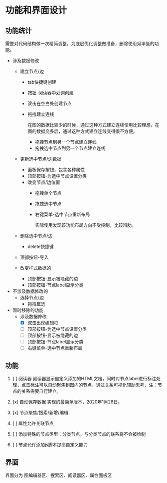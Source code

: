 # 功能和界面设计

## 功能统计

需要对代码结构做一次精简调整，为底层优化调整做准备，删除使用频率低的功能。

* 涉及数据修改
  * 建立节点/边
    * tab快捷键创建
    * 按钮-阅读器中划词创建
    * 双击在空白处创建节点
    * 拖拽建立连线

      在图的数据比较少的时候，通过这种方式建立连线使用比较理想，在图的数据变多后，通过这种方式建立连线变得很不方便。

      * 拖拽节点到另一个节点建立连线
      * 拖拽选中节点到另一个节点建立连线
  * 更新选中节点/边数据
    * 面板保存按钮，包含各种属性
    * 顶部按钮-为选中节点设置分类
    * 改变节点/边位置
      * 拖拽单个节点
      * 拖拽选中节点
      * 右键菜单-选中节点重新布局

        实际使用发现该功能布局方向不受控制，比较鸡肋。

  * 删除选中节点/边
    * delete快捷键
  * 顶部按钮-导入
  * 改变样式数据的
    * 顶部按钮-显示被隐藏的边
    * 顶部按钮-节点label显示分类
* 不涉及数据修改的
  * 选择节点/边
    * 拖拽框选
* 暂时移除的功能
  * 涉及数据修改
    * [x] 双击出现编辑框
    * [ ] 顶部按钮-为选中节点设置分类
    * [ ] 顶部按钮-显示被隐藏的边
    * [ ] 顶部按钮-节点label显示分类
    * [ ] 右键菜单-选中节点重新布局

## 功能

1. [ ] 阅读器
  阅读器显示自定义添加的HTML文档，同时对节点label进行标注处理，点击标注可以自动聚焦到图内的节点，通过关系可视化辅助思考，注：节点的关系需要自行建立。

2. [x] 自动保存数据
   实现的最简单版本，2020年1月26日。

3. [x] 节点聚焦/搜索/新增/编辑
4. [ ] 属性允许关联节点
5. [ ] 添加特殊的节点类型：分类节点，与分类节点的联系将不会被绘制
6. [ ] 节点允许添加js脚本提高自定义能力

## 界面

界面分为 图编辑器区、搜索区、阅读器区、属性面板区
